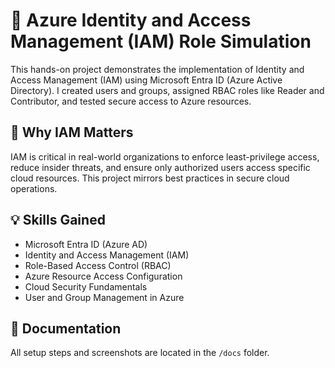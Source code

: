 # 🔐 Azure Identity and Access Management (IAM) Role Simulation

This hands-on project demonstrates the implementation of Identity and Access Management (IAM) using Microsoft Entra ID (Azure Active Directory). I created users and groups, assigned RBAC roles like Reader and Contributor, and tested secure access to Azure resources.

## 📌 Why IAM Matters
IAM is critical in real-world organizations to enforce least-privilege access, reduce insider threats, and ensure only authorized users access specific cloud resources. This project mirrors best practices in secure cloud operations.

## 💡 Skills Gained
- Microsoft Entra ID (Azure AD)
- Identity and Access Management (IAM)
- Role-Based Access Control (RBAC)
- Azure Resource Access Configuration
- Cloud Security Fundamentals
- User and Group Management in Azure

## 📁 Documentation
All setup steps and screenshots are located in the `/docs` folder.
